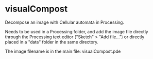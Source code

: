 # visualCompost
Decompose an image with Cellular automata in Processing.

Needs to be used in a Processing folder, and add the image file directly through the Processing text editor ("Sketch" > "Add file...") or directly placed in a "data" folder in the same directory.

The image filename is in the main file: visualCompost.pde
